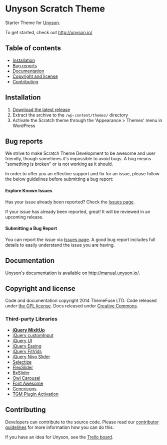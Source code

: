 # Unyson Scratch Theme

Starter Theme for [Unyson](http://unyson.io/).

To get started, check out http://unyson.io/

## Table of contents

* [Installation](#installation)
* [Bug reports](#bug-reports)
* [Documentation](#documentation)
* [Copyright and license](#copyright-and-license)
* [Contributing](#contributing)

## Installation

1. [Download the latest release](https://github.com/ThemeFuse/Scratch-Theme/releases/latest)
2. Extract the archive to the `/wp-content/themes/` directory
3. Activate the Scratch theme through the 'Appearance > Themes' menu in WordPress

## Bug reports

We strive to make Scratch Theme Development to be awesome and user friendly, though sometimes it's impossible to avoid bugs.
A bug means "something is broken" or is not working as it should.

In order to offer you an effective support and fix for an issue, please follow the below guidelines before submitting a bug report:

#### Explore Known Issues

Has your issue already been reported? Check the [Issues page](https://github.com/ThemeFuse/Scratch-Theme/issues).

If your issue has already been reported, great! It will be reviewed in an upcoming release.

#### Submitting a Bug Report

You can report the issue via [Issues page](https://github.com/ThemeFuse/Scratch-Theme/issues).
A good bug report includes full details to easily understand the issue you are having.

## Documentation

Unyson's documentation is available on http://manual.unyson.io/.

## Copyright and license

Code and documentation copyright 2014 ThemeFuse LTD. Code released under [the GPL license](https://github.com/ThemeFuse/Scratch-Theme/blob/master/LICENSE). Docs released under [Creative Commons](https://github.com/ThemeFuse/Unyson-Documentation/blob/master/LICENSE).

### Third-party Libraries

* **[jQuery MixItUp](https://github.com/patrickkunka/mixitup/blob/master/LICENSE.md)**
* [jQuery customInput](https://github.com/filamentgroup/jQuery-Custom-Input/blob/master/license.txt)
* [jQuery UI](https://github.com/jquery/jquery-ui/blob/master/LICENSE.txt)
* [jQuery Easing](https://github.com/gdsmith/jquery.easing/blob/master/LICENSE)
* [jQuery FitVids](https://github.com/davatron5000/FitVids.js/blob/master/jquery.fitvids.js)
* [jQuery Nivo Slider](https://github.com/gilbitron/Nivo-Slider/blob/master/license.txt)
* [Selectize](https://github.com/brianreavis/selectize.js/blob/master/LICENSE)
* [FlexSlider](https://raw.githubusercontent.com/woothemes/FlexSlider/master/LICENSE.md)
* [BxSlider](https://github.com/stevenwanderski/bxslider-4/blob/master/LICENSE.md)
* [Owl Carousel](https://github.com/OwlFonk/OwlCarousel/blob/master/LICENSE)
* [Font Awesome](http://fontawesome.io/license)
* [Genericons](https://github.com/Automattic/Genericons/blob/master/LICENSE.txt)
* [TGM Plugin Activation](http://tgmpluginactivation.com/#license)

## Contributing

Developers can contribute to the source code. Please read our [contributor guidelines](https://github.com/ThemeFuse/Scratch-Theme/blob/master/CONTRIBUTING.md) for more information how you can do this.

If you have an idea for Unyson, see the [Trello board](https://trello.com/b/Xm9TxasH/unyson-development).
